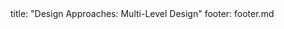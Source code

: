 <frontmatter>
title: "Design Approaches: Multi-Level Design"
footer: footer.md
</frontmatter>

<include src="navbar.md" boilerplate />

<include src="unit-inPage-asFlat.md" boilerplate />